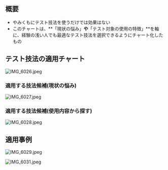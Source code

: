 ## 概要

- やみくもにテスト技法を使うだけでは効果はない
- このチャートは、**「現状の悩み」**や**「テスト対象の使用の特徴」**を軸に、経験の浅い人でも最適なテスト技法を選択できるようにチャート化したもの

## テスト技法の適用チャート

![IMG_6026.jpeg](attachment:14abf78a-73ac-4708-8726-5823574030d0:IMG_6026.jpeg)

### 適用する技法候補(現状の悩み)

![IMG_6027.jpeg](attachment:cafd742a-d2ba-4976-96db-ba90ffda9503:IMG_6027.jpeg)

### 適用する技法候補(使用内容から探す)

![IMG_6028.jpeg](attachment:8f1ec6d4-fc4f-49a3-afb7-b27298683dcf:IMG_6028.jpeg)

## 適用事例

![IMG_6029.jpeg](attachment:3e1e307d-5570-4310-859a-a9d1ebfad5fe:IMG_6029.jpeg)

![IMG_6031.jpeg](attachment:584163ed-b5dc-44b2-aea9-46d4f18bab46:IMG_6031.jpeg)